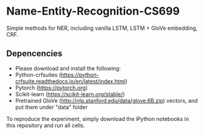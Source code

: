 # Name-Entity-Recognition-CS699
Simple methods for NER, including vanilla  LSTM, LSTM + GloVe embedding, CRF. 

## Depencencies
- Please download and install the following:
- Python-crfsuites (https://python-crfsuite.readthedocs.io/en/latest/index.html)
- Pytorch (https://pytorch.org)
- Scikit-learn (https://scikit-learn.org/stable/) 
- Pretrained GloVe (http://nlp.stanford.edu/data/glove.6B.zip) vectors, and put them under "data" folder

To reproduce the experiment, simply download the iPython notebooks in this repository and run all cells.
 
